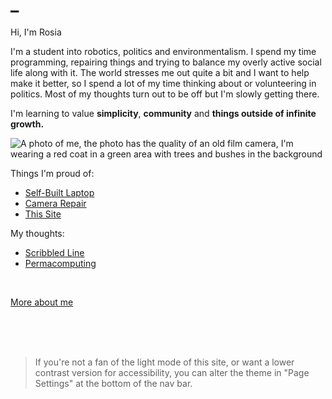 
# _

Hi, I'm Rosia

I'm a student into robotics, politics and environmentalism. I spend my time programming, repairing things and trying to balance my overly active social life along with it.
The world stresses me out quite a bit and I want to help make it better, so I spend a lot of my time thinking about or volunteering in politics. Most of my thoughts turn out to be off but I'm slowly getting there.

I'm learning to value **simplicity**, **community** and **things outside of infinite growth.**

<img src="profile.jpeg" alt="A photo of me, the photo has the quality of an old film camera, I'm wearing a red coat in a green area with trees and bushes in the background">

Things I'm proud of:
- [Self-Built Laptop](Laptop.html)
- [Camera Repair](Camera.html)
- [This Site](ThisSite.html)

My thoughts:
- [Scribbled Line](ScribbledLine.html)
- [Permacomputing](Permacomputing.html)

<br>

[More about me](About.html)

<br>
<br>
<br>

> If you're not a fan of the light mode of this site, or want a lower contrast version for accessibility, you can alter the theme in "Page Settings" at the bottom of the nav bar.
